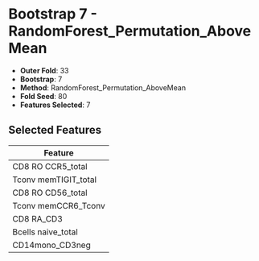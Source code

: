 # Bootstrap 7 - RandomForest_Permutation_AboveMean

- **Outer Fold**: 33
- **Bootstrap**: 7
- **Method**: RandomForest_Permutation_AboveMean
- **Fold Seed**: 80
- **Features Selected**: 7

## Selected Features

| Feature |
|---------|
| CD8 RO CCR5_total |
| Tconv memTIGIT_total |
| CD8 RO CD56_total |
| Tconv memCCR6_Tconv |
| CD8 RA_CD3 |
| Bcells naive_total |
| CD14mono_CD3neg |
